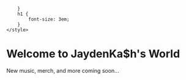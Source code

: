 
        }
        h1 {
            font-size: 3em;
        }
    </style>
</head>
<body>
    <h1>Welcome to JaydenKa$h's World</h1>
    <p>New music, merch, and more coming soon...</p>
</body>
</html>
